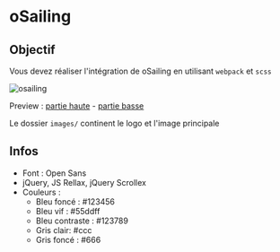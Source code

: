 # oSailing

## Objectif

Vous devez réaliser l'intégration de oSailing en utilisant `webpack` et `scss`

![osailing](shrenshoot.png)

Preview : [partie haute](elements/oSailing-haut.png) - [partie basse](elements/oSailing-bas.png)

Le dossier `images/` continent le logo et l'image principale

## Infos

- Font : Open Sans
- jQuery, JS Rellax, jQuery Scrollex
- Couleurs : 
  - Bleu foncé : #123456
  - Bleu vif : #55ddff
  - Bleu contraste : #123789
  - Gris clair: #ccc
  - Gris foncé : #666
